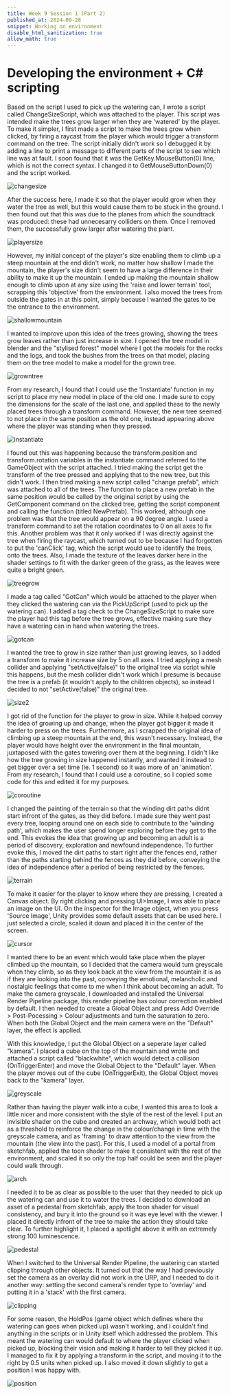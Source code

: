 ```yaml
---
title: Week 9 Session 1 (Part 2)
published_at: 2024-09-28
snippet: Working on environment
disable_html_sanitization: true
allow_math: true
---
```


# Developing the environment + C# scripting

Based on the script I used to pick up the watering can, I wrote a script called ChangeSizeScript, which was attached to the player. This script was intended make the trees grow larger when they are 'watered' by the player. To make it simpler, I first made a script to make the trees grow when clicked, by firing a raycast from the player which would trigger a transform command on the tree. The script initially didn't work so I debugged it by adding a line to print a message to different parts of the script to see which line was at fault. I soon found that it was the GetKey.MouseButton(0) line, which is not the correct syntax. I changed it to GetMouseButtonDown(0) and the script worked.

![changesize](/w08s2/changesize.png)

After the success here, I made it so that the player would grow when they water the tree as well, but this would cause them to be stuck in the ground. I then found out that this was due to the planes from which the soundtrack was produced: these had unnecesarry colliders on them. Once I removed them, the successfully grew larger after watering the plant. 

![playersize](/w08s2/playersize.png)

However, my initial concept of the player's size enabling them to climb up a steep mountain at the end didn't work, no matter how shallow I made the mountain, the player's size didn't seem to have a large difference in their ability to make it up the mountain. I ended up making the mountain shallow enough to climb upon at any size using the 'raise and lower terrain' tool, scrapping this 'objective' from the environment. I also moved the trees from outside the gates in at this point, simply because I wanted the gates to be the entrance to the environment.

![shallowmountain](/w08s2/shallowmountain.png)

I wanted to improve upon this idea of the trees growing, showing the trees grow leaves rather than just increase in size. I opened the tree model in blender and the "stylised forest" model where I got the models for the rocks and the logs, and took the bushes from the trees on that model, placing them on the tree model to make a model for the grown tree. 

![growntree](/w08s2/growntree.png)

From my research, I found that I could use the 'Instantiate' function in my script to place my new model in place of the old one. I made sure to copy the dimensions for the scale of the last one, and applied these to the newly placed trees through a transform command. However, the new tree seemed to not place in the same position as the old one, instead appearing above where the player was standing when they pressed. 

![instantiate](/w08s2/instantiatee.png)

I found out this was happening because the transform.position and transform.rotation variables in the instantiate command referred  to the GameObject with the script attached. I tried making the script get the transform of the tree pressed and applying that to the new tree, but this didn't work. I then tried making a new script called "change prefab", which was attached to all of the trees. The function to place a new prefab in the same position would be called by the original script by using the GetComponent command on the clicked tree, getting the script component and calling the function (titled NewPrefab). This worked, although one problem was that the tree would appear on a 90 degree angle. I used a transform command to set the rotation coordinates to 0 on all axes to fix this. Another problem was that it only worked if I was directly against the tree when firing the raycast, which turned out to be because I had forgotten to put the 'canClick' tag, which the script would use to identify the trees, onto the trees. Also, I made the texture of the leaves darker here in the shader settings to fit with the darker green of the grass, as the leaves were quite a bright green. 

![treegrow](/w08s2/treegrow.png)

I made a tag called "GotCan" which would be attached to the player when they clicked the watering can via the PickUpScript (used to pick up the watering can). I added a tag check to the ChangeSizeScript to make sure the player had this tag before the tree grows, effective making sure they have a watering can in hand when watering the trees.

![gotcan](/w08s2/gotcan.png)

I wanted the tree to grow in size rather than just growing leaves, so I added a transform to make it increase size by 5 on all axes. I tried applying a mesh collider and applying "setActive(false)" to the original tree via script while this happens, but the mesh collider didn't work which I presume is because the tree is a prefab (it wouldn't apply to the children objects), so instead I decided to not "setActive(false)" the original tree. 

![size2](/w08s2/size2.png)

I got rid of the function for the player to grow in size. While it helped convey the idea of growing up and change, when the player got bigger it made it harder to press on the trees. Furthermore, as I scrapped the original idea of climbing up a steep mountain at the end, this wasn't necessary. Instead, the player would have height over the environment in the final mountain, juxtaposed with the gates towering over them at the beginning. I didn't like how the tree growing in size happened instantly, and wanted it instead to get bigger over a set time (ie. 1 second) so it was more of an 'animation'. From my research, I found that I could use a coroutine, so I copied some code for this and edited it for my purposes. 

![coroutine](/w08s2/coroutine.png)

I changed the painting of the terrain so that the winding dirt paths didnt start infront of the gates, as they did before. I made sure they went past every tree, looping around one on each side to contribute to the 'winding path', which makes the user spend longer exploring before they get to the end. This evokes the idea that growing up and becoming an adult is a period of discovery, exploration and newfound independence. To further evoke this, I moved the dirt paths to start right after the fences end, rather than the paths starting behind the fences as they did before, conveying the idea of independence after a period of being restricted by the fences. 

![terrain](/w08s2/terrain.png)

To make it easier for the player to know where they are pressing, I created a Canvas object. By right clicking and pressing UI>Image, I was able to place an image on the UI. On the inspector for the Image object, when you press 'Source Image', Unity provides some default assets that can be used here. I just selected a circle, scaled it down and placed it in the center of the screen.

![cursor](/w08s2/cursor.png)

I wanted there to be an event which would take place when the player climbed up the mountain, so I decided that the camera would turn greyscale when they climb, so as they look back at the view from the mountain it is as if they are looking into the past, conveying the emotional, melancholic and nostalgic feelings that come to me when I think about becoming an adult. To make the camera greyscale, I downloaded and installed the Universal Render Pipeline package, this render pipeline has colour correction enabled by default. I then needed to create a Global Object and press Add Override > Post-Pocessing > Colour adjustments and turn the saturation to zero. When both the Global Object and the main camera were on the "Default" layer, the effect is applied. 

With this knowledge, I put the Global Object on a seperate layer called "kamera". I placed a cube on the top of the mountain and wrote and attached a script called "blackwhite", which would detect a collision (OnTriggerEnter) and move the Global Object to the "Default" layer. When the player moves out of the cube (OnTriggerExit), the Global Object moves back to the "kamera" layer.

![greyscale](/w08s2/greyscale.png)

Rather than having the player walk into a cube, I wanted this area to look a little nicer and more consistent with the style of the rest of the level. I put an invisible shader on the cube and created an archway, which would both act as a threshold to reinforce the change in the colour/change in time with the greyscale camera, and as 'framing' to draw attention to the view from the mountain (the view into the past). For this, I used a model of a portal from sketchfab, applied the toon shader to make it consistent with the rest of the environment, and scaled it so only the top half could be seen and the player could walk through.

![arch](/w08s2/greyscale.png)

I needed it to be as clear as possible to the user that they needed to pick up the watering can and use it to water the trees. I decided to download an asset of a pedestal from sketchfab, apply the toon shader for visual consistency, and bury it into the ground so it was eye level with the viewer. I placed it directly infront of the tree to make the action they should take clear. To further highlight it, I placed a spotlight above it with an extremely strong 100 luminescence. 

![pedestal](/w08s2/pedestal.png)

When I switched to the Universal Render Pipeline, the watering can started clipping through other objects. It turned out that the way I had previously set the camera as an overlay did not work in the URP, and I needed to do it another way: setting the second camera's render type to 'overlay' and putting it in a 'stack' with the first camera. 

![clipping](/w08s2/clipping.png)

For some reason, the HoldPos (game object which defines where the watering can goes when picked up) wasn't working, and I couldn't find anything in the scripts or in Unity itself which addressed the problem. This meant the watering can would default to where the player clicked when picked up, blocking their vision and making it harder to tell they picked it up. I managed to fix it by applying a transform in the script, and moving it to the right by 0.5 units when picked up. I also moved it down slightly to get a position I was happy with. 

![position](/w08s2/position.png)